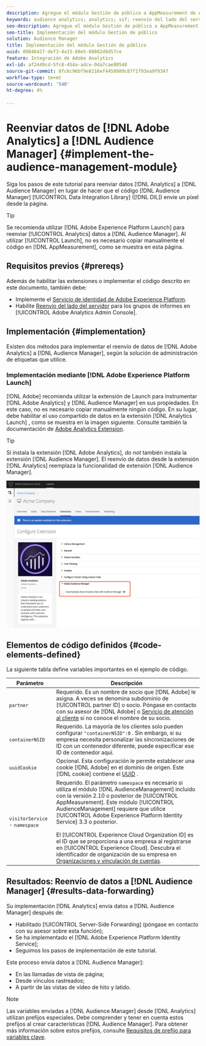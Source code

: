 ```yaml
---
description: Agregue el módulo Gestión de público a AppMeasurement de Adobe Analytics para reenviar datos de Analytics al Audience Manager en lugar de hacer que el código de Data Integration Library de Audience Manager (DIL) envíe un píxel desde la página.
keywords: audience analytics; analytics; ssf; reenvío del lado del servidor
seo-description: Agregue el módulo Gestión de público a AppMeasurement de Adobe Analytics para reenviar datos de Analytics al Audience Manager en lugar de hacer que el código de Data Integration Library de Audience Manager (DIL) envíe un píxel desde la página.
seo-title: Implementación del módulo Gestión de público
solution: Audience Manager
title: Implementación del módulo Gestión de público
uuid: 08846427-def3-4a15-88e5-08882d8d57ce
feature: Integración de Adobe Analytics
exl-id: af2449cd-5fc8-454a-adce-0da7cae80548
source-git-commit: 8fc6c96bf9e8216ef4458989c87f1f93ea9f0347
workflow-type: tm+mt
source-wordcount: '540'
ht-degree: 4%

---
```


# Reenviar datos de [!DNL Adobe Analytics] a [!DNL Audience Manager] {#implement-the-audience-management-module}

Siga los pasos de este tutorial para reenviar datos [!DNL Analytics] a [!DNL Audience Manager] en lugar de hacer que el código [!DNL Audience Manager] [!UICONTROL Data Integration Library] ([!DNL DIL]) envíe un píxel desde la página.

>[!TIP]
>
>Se recomienda utilizar [!DNL Adobe Experience Platform Launch] para reenviar [!UICONTROL Analytics] datos a [!DNL Audience Manager]. Al utilizar [!UICONTROL Launch], no es necesario copiar manualmente el código en [!DNL AppMeasurement], como se muestra en esta página.

## Requisitos previos {#prereqs}

Además de habilitar las extensiones o implementar el código descrito en este documento, también debe:

* Implemente el [Servicio de identidad de Adobe Experience Platform](https://docs.adobe.com/content/help/es-ES/id-service/using/home.html).
* Habilite [Reenvío del lado del servidor](https://docs.adobe.com/help/en/analytics/admin/admin-tools/server-side-forwarding/ssf.html) para los grupos de informes en [!UICONTROL Adobe Analytics Admin Console].

## Implementación {#implementation}

Existen dos métodos para implementar el reenvío de datos de [!DNL Adobe Analytics] a [!DNL Audience Manager], según la solución de administración de etiquetas que utilice.

### Implementación mediante [!DNL Adobe Experience Platform Launch]

[!DNL Adobe] recomienda utilizar la extensión de  [](https://experienceleague.adobe.com/docs/launch/using/home.html?lang=en) Launch para instrumentar  [!DNL Adobe Analytics] y  [!DNL Audience Manager] en sus propiedades. En este caso, no es necesario copiar manualmente ningún código. En su lugar, debe habilitar el uso compartido de datos en la extensión [!DNL Analytics Launch] , como se muestra en la imagen siguiente. Consulte también la documentación de [Adobe Analytics Extension](https://docs.adobe.com/content/help/en/launch/using/extensions-ref/adobe-extension/analytics-extension/overview.html#adobe-audience-manager).

>[!TIP]
>
>Si instala la extensión [!DNL Adobe Analytics], *do not* también instala la extensión [!DNL Audience Manager]. El reenvío de datos desde la extensión [!DNL Analytics] reemplaza la funcionalidad de extensión [!DNL Audience Manager].

![Habilitación del uso compartido de datos desde la extensión de Adobe Analytics al Audience Manager](/help/using/integration/assets/analytics-to-aam.png)

## Elementos de código definidos {#code-elements-defined}

La siguiente tabla define variables importantes en el ejemplo de código.

| Parámetro | Descripción |
|--- |--- |
| `partner` | Requerido. Es un nombre de socio que [!DNL Adobe] le asigna. A veces se denomina subdominio de [!UICONTROL partner ID] o socio.  Póngase en contacto con su asesor de [!DNL Adobe] o [Servicio de atención al cliente](https://helpx.adobe.com/es/marketing-cloud/contact-support.html) si no conoce el nombre de su socio. |
| `containerNSID` | Requerido. La mayoría de los clientes solo pueden configurar `"containerNSID":0` . Sin embargo, si su empresa necesita personalizar las sincronizaciones de ID con un contenedor diferente, puede especificar ese ID de contenedor aquí. |
| `uuidCookie` | Opcional. Esta configuración le permite establecer una cookie [!DNL Adobe] en el dominio de origen. Este [!DNL cookie] contiene el [UUID](../../reference/ids-in-aam.md) . |
| `visitorService` -  `namespace` | Requerido. El parámetro `namespace` es necesario si utiliza el módulo [!DNL AudienceManagement] incluido con la versión 2.10 o posterior de [!UICONTROL AppMeasurement]. Este módulo [!UICONTROL AudienceManagement] requiere que utilice [!UICONTROL Adobe Experience Platform Identity Service] 3.3 o posterior. <br><br>El  [!UICONTROL Experience Cloud Organization ID] es el ID que se proporciona a una empresa al registrarse en  [!UICONTROL Experience Cloud]. Descubra el identificador de organización de su empresa en [Organizaciones y vinculación de cuentas](https://docs.adobe.com/content/help/en/core-services/interface/manage-users-and-products/organizations.html). |

## Resultados: Reenvío de datos a [!DNL Audience Manager] {#results-data-forwarding}

Su implementación [!DNL Analytics] envía datos a [!DNL Audience Manager] después de:

* Habilitado [!UICONTROL Server-Side Forwarding] (póngase en contacto con su asesor sobre esta función);
* Se ha implementado el [!DNL Adobe Experience Platform Identity Service];
* Seguimos los pasos de implementación de este tutorial.

Este proceso envía datos a [!DNL Audience Manager]:

* En las llamadas de vista de página;
* Desde vínculos rastreados;
* A partir de las vistas de vídeo de hito y latido.

>[!NOTE]
>
>Las variables enviadas a [!DNL Audience Manager] desde [!DNL Analytics] utilizan prefijos especiales. Debe comprender y tener en cuenta estos prefijos al crear características [!DNL Audience Manager]. Para obtener más información sobre estos prefijos, consulte [Requisitos de prefijo para variables clave](../../features/traits/trait-variable-prefixes.md).
